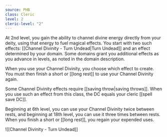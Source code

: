 ```yaml
---
source: PHB
class: Cleric
level: 2
cleric-level: "2"
---
```


At 2nd level, you gain the ability to channel divine energy directly from your deity, using that energy to fuel magical effects. You start with two such effects: [[Channel Divinity - Turn Undead|Turn Undead]] and an effect determined by your domain. Some domains grant you additional effects as you advance in levels, as noted in the domain description.

When you use your Channel Divinity, you choose which effect to create. You must then finish a short or [[long rest]] to use your Channel Divinity again.

Some Channel Divinity effects require [[saving throw|saving throws]]. When you use such an effect from this class, the DC equals your cleric [[spell save DC]].

Beginning at 6th level, you can use your Channel Divinity twice between rests, and beginning at 18th level, you can use it three times between rests. When you finish a short or [[long rest]], you regain your expended uses.

![[Channel Divinity - Turn Undead]]
